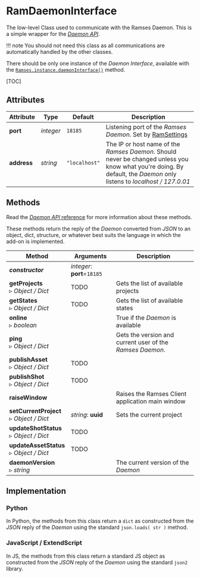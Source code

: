 # RamDaemonInterface

The low-level Class used to communicate with the Ramses Daemon. This is a simple wrapper for the [*Daemon API*](../../daemon-reference/).

!!! note
    You should not need this class as all communications are automatically handled by the other classes.

There should be only one instance of the *Daemon Interface*, available with the [`Ramses.instance.daemonInterface()`](ramses.md) method.

[TOC]

## Attributes

| Attribute | Type | Default | Description |
| --- | --- | --- | --- |
| **port** | *integer* | `18185` | Listening port of the *Ramses Daemon*. Set by [RamSettings](ram_settings.md) |
| **address** | *string* | `"localhost"` | The IP or host name of the *Ramses Daemon*. Should never be changed unless you know what you're doing. By default, the *Daemon* only listens to *localhost / 127.0.01* |

## Methods

Read the [*Daemon API* reference](../../daemon-reference/) for more information about these methods.

These methods return the reply of the *Daemon* converted from *JSON* to an object, dict, structure, or whatever best suits the language in which the add-on is implemented.

| Method | Arguments | Description |
| --- | --- | --- |
| ***constructor*** | *integer*: **port**=`18185` | |
| **getProjects**<br />▹ *Object / Dict* | TODO | Gets the list of available projects |
| **getStates**<br />▹ *Object / Dict* | TODO | Gets the list of available states |
| **online**<br />▹ *boolean* | | True if the *Daemon* is available |
| **ping**<br />▹ *Object / Dict*  | | Gets the version and current user of the *Ramses Daemon*. |
| **publishAsset**<br />▹ *Object / Dict*  | TODO | |
| **publishShot**<br />▹ *Object / Dict*  | TODO | | |
| **raiseWindow** | | Raises the Ramses Client application main window |
| **setCurrentProject**<br />▹ *Object / Dict*  | *string*: **uuid** | Sets the current project |
| **updateShotStatus**<br />▹ *Object / Dict*  | TODO | |
| **updateAssetStatus**<br />▹ *Object / Dict*  | TODO | |
| **daemonVersion**<br />▹ *string* |  | The current version of the *Daemon* |

## Implementation

### Python

In Python, the methods from this class return a `dict` as constructed from the *JSON* reply of the *Daemon* using the standard `json.loads( str )` method.

### JavaScript / ExtendScript

In JS, the methods from this class return a standard JS object as constructed from the *JSON* reply of the *Daemon* using the standard `json2` library.